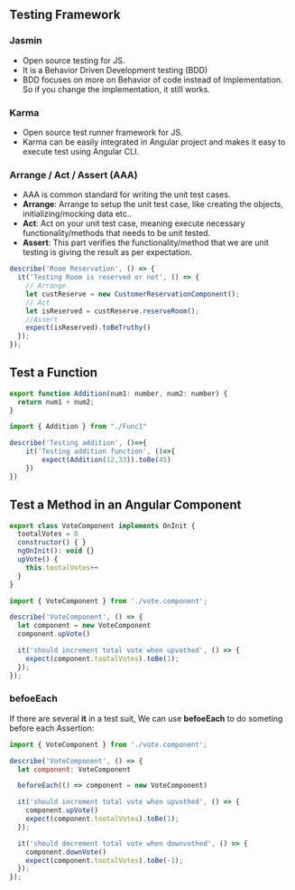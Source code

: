 ## Testing Framework
### Jasmin
- Open source testing for JS.
- It is a Behavior Driven Development testing (BDD)
- BDD focuses on more on Behavior of code instead of Implementation. So if you change the implementation, it still works.

### Karma
- Open source test runner framework for JS.
- Karma can be easily integrated in Angular project and makes it easy to execute test using Angular CLI.

### Arrange / Act / Assert (AAA)
- AAA is common standard for writing the unit test cases.
- __Arrange__: Arrange to setup the unit test case, like creating the objects, initializing/mocking data etc..
- __Act__: Act on your unit test case, meaning execute necessary functionality/methods that needs to be unit tested.
- __Assert__: This part verifies the functionality/method that we are unit testing is giving the result as per expectation.
```JavaScript
describe('Room Reservation', () => {
  it('Testing Room is reserved or not', () => {
    // Arrange
    let custReserve = new CustomerReservationComponent();
    // Act
    let isReserved = custReserve.reserveRoom();
    //Assert
    expect(isReserved).toBeTruthy()
  });
});
```
## Test a Function
```JavaScript
export function Addition(num1: number, num2: number) {
  return num1 + num2;
}
```
```JavaScript
import { Addition } from "./Func1"

describe('Testing addition', ()=>{
    it('Testing addition function', ()=>{
        expect(Addition(12,33)).toBe(45)
    })
})
```
## Test a Method in an Angular Component
```JavaScript
export class VoteComponent implements OnInit {
  tootalVotes = 0
  constructor() { }
  ngOnInit(): void {}
  upVote() {
    this.tootalVotes++
  }
}
```
```JavaScript
import { VoteComponent } from './vote.component';

describe('VoteComponent', () => {
  let component = new VoteComponent
  component.upVote()

  it('should increment total vote when upvothed', () => {
    expect(component.tootalVotes).toBe(1);
  });
});
```
### befoeEach
If there are several __it__ in a test suit, We can use __befoeEach__ to do someting before each Assertion:
```JavaScript
import { VoteComponent } from './vote.component';

describe('VoteComponent', () => {
  let component: VoteComponent

  beforeEach(() => component = new VoteComponent)

  it('should increment total vote when upvothed', () => {
    component.upVote()
    expect(component.tootalVotes).toBe(1);
  });

  it('should decrement total vote when downvothed', () => {
    component.downVote()
    expect(component.tootalVotes).toBe(-1);
  });
});
```
